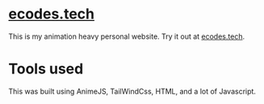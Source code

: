 # [ecodes.tech](https://ecodes.tech)

This is my animation heavy personal website. Try it out at [ecodes.tech](https://ecodes.tech).

# Tools used
This was built using AnimeJS, TailWindCss, HTML, and a lot of Javascript.
